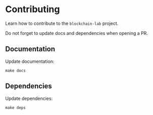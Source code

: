 # Contributing

Learn how to contribute to the `blockchain-lab` project.

Do not forget to update docs and dependencies when opening a PR.

## Documentation

Update documentation:

```shell
make docs
```

## Dependencies

Update dependencies:

```shell
make deps
```
